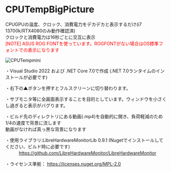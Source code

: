 # CPUTempBigPicture
CPUGPUの温度、クロック、消費電力をデカデカと表示するだけ(i7 13700k/RTX4080のみ動作確認済)<br>
クロックと消費電力は16秒ごとに交互に表示<br>
<span style="color: red; ">[NOTE] ASUS ROG FONTを使っています。ROGFONTがない場合はOS標準フォントでの表示になります</span>

![CPUTempmini](https://user-images.githubusercontent.com/125875827/222867720-ad8e4159-e428-4e14-ba09-0dfbf124e211.jpg)


・Visual Studio 2022 および .NET Core 7.0で作成 (.NET 7.0ランタイムのインストールが必要です)

・右下の▲ボタンを押すとフルスクリーンに切り替わります。

・サブモニタ等に全画面表示することを目的としています。ウィンドウを小さくし過ぎると表示がバグります。

・ビルド先のディレクトリにある動画(.mp4)を自動的に開き、負荷軽減のため1/4の速度で背景に流します<br>動画がなければ真っ黒な背景になります

・使用ライブラリ:LibreHardwareMonitorLib 0.9.1 (Nugetでインストールしてください、ビルド時に必要です)<br>
　　　https://github.com/LibreHardwareMonitor/LibreHardwareMonitor
    
・ライセンス準拠：
    https://licenses.nuget.org/MPL-2.0

